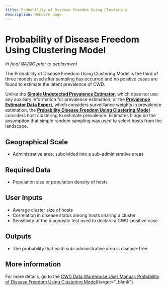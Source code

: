 ```yaml
---
title: Probability of Disease Freedom Using Clustering
description: Website page
---
```


# Probability of Disease Freedom Using Clustering Model
*In final QA/QC prior to deployment*

The Probability of Disease Freedom Using Clustering Model is the third of three models used after sampling has occurred and no positive cases are found to estimate the latent prevalence of CWD. 

Unlike the [**Simple Undetected Prevalence Estimator**](SimpleUndetectedPrevalenceEstimator.md), which does not use any auxiliary information for prevalence estimation, or the [**Prevalence Estimator Data Export**](PrevalenceEstimatorDataExport.md), which considers surveillance weights in prevalence estimation, the [**Probability Disease Freedom Using Clustering Model**](ProbabilityDiseaseFreedomClustering.md) considers host clustering to estimate prevalence. Estimates hinge on the assumption that simple random sampling was used to select hosts from the landscape. 

## Geographical Scale
* Administrative area, subdivided into a sub-administrative areas

## Required Data
* Population size or population density of hosts

## User Inputs
* Average cluster size of hosts
* Correlation in disease status among hosts sharing a cluster
* Sensitivity of the diagnostic test used to declare a CWD-positive case

## Outputs
* The probability that each sub-administrative area is disease-free  

## More information
For more details, go to the [CWD Data Warehouse User Manual: Probability of Disease Freedom Using Clustering Model](https://pages.github.coecis.cornell.edu/CWHL/CWD-Data-Warehouse/DiseaseFreedomUsingClustering.html){target="_blank"}.
